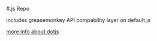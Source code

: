 #.js Repo

includes greasemonkey API compability layer on default.js

[more info about dotjs](https://github.com/defunkt/dotjs)

